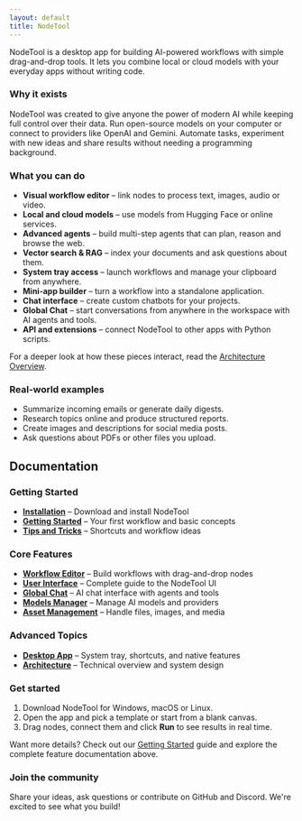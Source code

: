 ```yaml
---
layout: default
title: NodeTool
---
```


NodeTool is a desktop app for building AI-powered workflows with simple drag-and-drop tools. It lets you combine local or cloud models with your everyday apps without writing code.

### Why it exists

NodeTool was created to give anyone the power of modern AI while keeping full control over their data. Run open-source models on your computer or connect to providers like OpenAI and Gemini. Automate tasks, experiment with new ideas and share results without needing a programming background.

### What you can do

- **Visual workflow editor** – link nodes to process text, images, audio or video.
- **Local and cloud models** – use models from Hugging Face or online services.
- **Advanced agents** – build multi-step agents that can plan, reason and browse the web.
- **Vector search & RAG** – index your documents and ask questions about them.
- **System tray access** – launch workflows and manage your clipboard from anywhere.
- **Mini‑app builder** – turn a workflow into a standalone application.
- **Chat interface** – create custom chatbots for your projects.
- **Global Chat** – start conversations from anywhere in the workspace with AI agents and tools.
- **API and extensions** – connect NodeTool to other apps with Python scripts.

For a deeper look at how these pieces interact, read the
[Architecture Overview](architecture.md).

### Real-world examples

- Summarize incoming emails or generate daily digests.
- Research topics online and produce structured reports.
- Create images and descriptions for social media posts.
- Ask questions about PDFs or other files you upload.

## Documentation

### Getting Started
- **[Installation](installation.md)** – Download and install NodeTool
- **[Getting Started](getting-started.md)** – Your first workflow and basic concepts
- **[Tips and Tricks](tips-and-tricks.md)** – Shortcuts and workflow ideas

### Core Features
- **[Workflow Editor](workflow-editor.md)** – Build workflows with drag-and-drop nodes
- **[User Interface](user-interface.md)** – Complete guide to the NodeTool UI
- **[Global Chat](global-chat.md)** – AI chat interface with agents and tools
- **[Models Manager](models-manager.md)** – Manage AI models and providers
- **[Asset Management](asset-management.md)** – Handle files, images, and media

### Advanced Topics
- **[Desktop App](desktop-app.md)** – System tray, shortcuts, and native features
- **[Architecture](architecture.md)** – Technical overview and system design

### Get started

1. Download NodeTool for Windows, macOS or Linux.
2. Open the app and pick a template or start from a blank canvas.
3. Drag nodes, connect them and click **Run** to see results in real time.

Want more details? Check out our [Getting Started](getting-started.md) guide and explore the complete feature documentation above.

### Join the community

Share your ideas, ask questions or contribute on GitHub and Discord. We're excited to see what you build!
